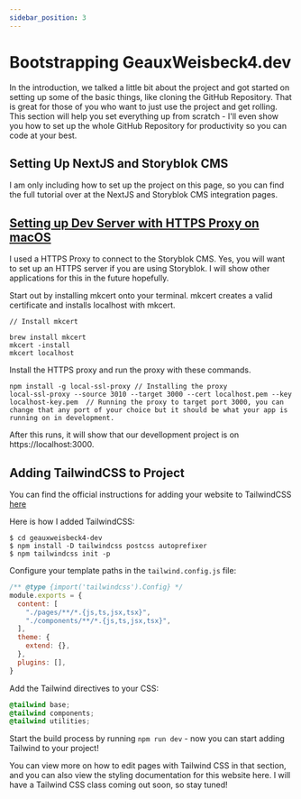 ```yaml
---
sidebar_position: 3
---
```


# Bootstrapping GeauxWeisbeck4.dev

In the introduction, we talked a little bit about the project and got started on setting up some of the basic things, like cloning the GitHub Repository. That is great for those of you who want to just use the project and get rolling. This section will help you set everything up from scratch - I'll even show you how to set up the whole GitHub Repository for productivity so you can code at your best.

## Setting Up NextJS and Storyblok CMS

I am only including how to set up the project on this page, so you can find the full tutorial over at the NextJS and Storyblok CMS integration pages.



## [Setting up Dev Server with HTTPS Proxy on macOS](https://www.storyblok.com/faq/setup-dev-server-https-proxy)

I used a HTTPS Proxy to connect to the Storyblok CMS. Yes, you will want to set up an HTTPS server if you are using Storyblok. I will show other applications for this in the future hopefully.

Start out by installing mkcert onto your terminal. mkcert creates a valid certificate and installs localhost with mkcert.

```
// Install mkcert

brew install mkcert
mkcert -install
mkcert localhost
```

Install the HTTPS proxy and run the proxy with these commands.

```
npm install -g local-ssl-proxy // Installing the proxy
local-ssl-proxy --source 3010 --target 3000 --cert localhost.pem --key localhost-key.pem  // Running the proxy to target port 3000, you can change that any port of your choice but it should be what your app is running on in development.
```

After this runs, it will show that our devellopment project is on https://localhost:3000.

## Adding TailwindCSS to Project

You can find the official instructions for adding your website to TailwindCSS [here](https://tailwindcss.com/docs/guides)

Here is how I added TailwindCSS:

```
$ cd geauxweisbeck4-dev
$ npm install -D tailwindcss postcss autoprefixer
$ npm tailwindcss init -p
```

Configure your template paths in the `tailwind.config.js` file:

```tailwind.config.js
/** @type {import('tailwindcss').Config} */
module.exports = {
  content: [
    "./pages/**/*.{js,ts,jsx,tsx}",
    "./components/**/*.{js,ts,jsx,tsx}",
  ],
  theme: {
    extend: {},
  },
  plugins: [],
}
```

Add the Tailwind directives to your CSS:

```globals.css
@tailwind base;
@tailwind components;
@tailwind utilities;
```

Start the build process by running `npm run dev` - now you can start adding Tailwind to your project!

You can view more on how to edit pages with Tailwind CSS in that section, and you can also view the styling documentation for this website here. I will have a Tailwind CSS class coming out soon, so stay tuned!


